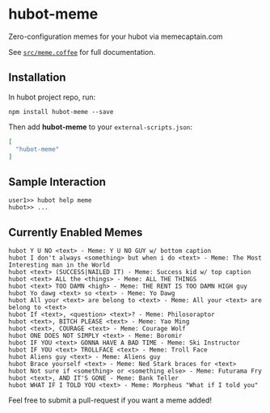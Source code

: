 # hubot-meme

Zero-configuration memes for your hubot via memecaptain.com

See [`src/meme.coffee`](src/meme.coffee) for full documentation.

## Installation

In hubot project repo, run:

`npm install hubot-meme --save`

Then add **hubot-meme** to your `external-scripts.json`:

```json
[
  "hubot-meme"
]
```

## Sample Interaction

```
user1>> hubot help meme
hubot>> ...
```

## Currently Enabled Memes
```
hubot Y U NO <text> - Meme: Y U NO GUY w/ bottom caption
hubot I don't always <something> but when i do <text> - Meme: The Most Interesting man in the World
hubot <text> (SUCCESS|NAILED IT) - Meme: Success kid w/ top caption
hubot <text> ALL the <things> - Meme: ALL THE THINGS
hubot <text> TOO DAMN <high> - Meme: THE RENT IS TOO DAMN HIGH guy
hubot Yo dawg <text> so <text> - Meme: Yo Dawg
hubot All your <text> are belong to <text> - Meme: All your <text> are belong to <text>
hubot If <text>, <question> <text>? - Meme: Philosoraptor
hubot <text>, BITCH PLEASE <text> - Meme: Yao Ming
hubot <text>, COURAGE <text> - Meme: Courage Wolf
hubot ONE DOES NOT SIMPLY <text> - Meme: Boromir
hubot IF YOU <text> GONNA HAVE A BAD TIME - Meme: Ski Instructor
hubot IF YOU <text> TROLLFACE <text> - Meme: Troll Face
hubot Aliens guy <text> - Meme: Aliens guy
hubot Brace yourself <text> - Meme: Ned Stark braces for <text>
hubot Not sure if <something> or <something else> - Meme: Futurama Fry
hubot <text>, AND IT'S GONE - Meme: Bank Teller
hubot WHAT IF I TOLD YOU <text> - Meme: Morpheus "What if I told you"
```

Feel free to submit a pull-request if you want a meme added!